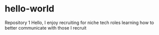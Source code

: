 # hello-world
Repository 1 
Hello, I enjoy recruiting for niche tech roles 
learning how to better communicate with those I recruit 
